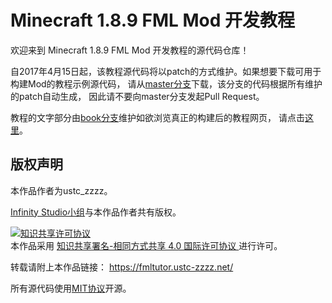 # Minecraft 1.8.9 FML Mod 开发教程

欢迎来到 Minecraft 1.8.9 FML Mod 开发教程的源代码仓库！

自2017年4月15日起，该教程源代码将以patch的方式维护。如果想要下载可用于构建Mod的教程示例源代码，
请从[master分支](/ustc-zzzz/fmltutor/tree/master)下载，该分支的代码根据所有维护的patch自动生成，
因此请不要向master分支发起Pull Request。

教程的文字部分由[book分支](/ustc-zzzz/fmltutor/tree/book)维护如欲浏览真正的构建后的教程网页，
请点击[这里](https://fmltutor.ustc-zzzz.net/)。

## 版权声明

本作品作者为ustc\_zzzz。

[Infinity Studio小组](https://www.infstudio.net/)与本作品作者共有版权。

<a rel="license" href="http://creativecommons.org/licenses/by-sa/4.0/">
    <img alt="知识共享许可协议" style="border-width:0" src="https://i.creativecommons.org/l/by-sa/4.0/88x31.png" />
</a><br />本作品采用
<a rel="license" href="http://creativecommons.org/licenses/by-sa/4.0/">
    知识共享署名-相同方式共享 4.0 国际许可协议
</a>进行许可。

转载请附上本作品链接：
<https://fmltutor.ustc-zzzz.net/>

所有源代码使用[MIT协议](LICENSE)开源。
